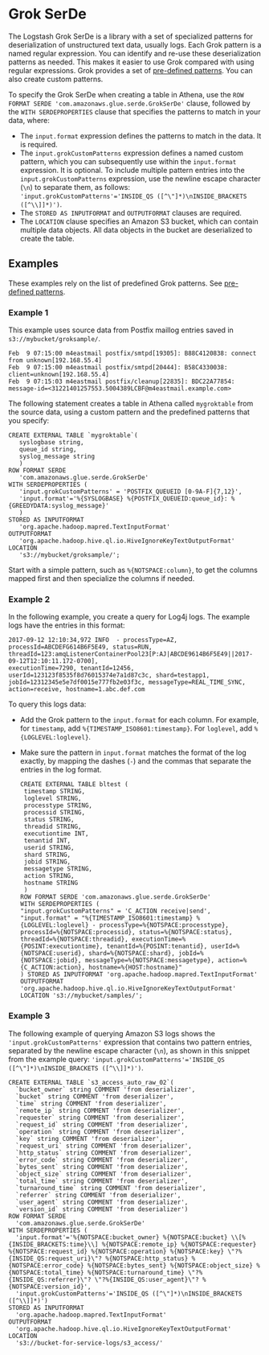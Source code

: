 # Grok SerDe<a name="grok"></a>

The Logstash Grok SerDe is a library with a set of specialized patterns for deserialization of unstructured text data, usually logs\. Each Grok pattern is a named regular expression\. You can identify and re\-use these deserialization patterns as needed\. This makes it easier to use Grok compared with using regular expressions\. Grok provides a set of [pre\-defined patterns](https://github.com/elastic/logstash/blob/v1.4.2/patterns/grok-patterns)\. You can also create custom patterns\.

To specify the Grok SerDe when creating a table in Athena, use the `ROW FORMAT SERDE 'com.amazonaws.glue.serde.GrokSerDe'` clause, followed by the `WITH SERDEPROPERTIES` clause that specifies the patterns to match in your data, where:
+ The `input.format` expression defines the patterns to match in the data\. It is required\.
+ The `input.grokCustomPatterns` expression defines a named custom pattern, which you can subsequently use within the `input.format` expression\. It is optional\. To include multiple pattern entries into the `input.grokCustomPatterns` expression, use the newline escape character \(`\n`\) to separate them, as follows: `'input.grokCustomPatterns'='INSIDE_QS ([^\"]*)\nINSIDE_BRACKETS ([^\\]]*)')`\.
+ The `STORED AS INPUTFORMAT` and `OUTPUTFORMAT` clauses are required\.
+ The `LOCATION` clause specifies an Amazon S3 bucket, which can contain multiple data objects\. All data objects in the bucket are deserialized to create the table\.

## Examples<a name="examples"></a>

These examples rely on the list of predefined Grok patterns\. See [pre\-defined patterns](https://github.com/elastic/logstash/blob/v1.4.2/patterns/grok-patterns)\.

### Example 1<a name="example-1"></a>

This example uses source data from Postfix maillog entries saved in `s3://mybucket/groksample/`\.

```
Feb  9 07:15:00 m4eastmail postfix/smtpd[19305]: B88C4120838: connect from unknown[192.168.55.4]
Feb  9 07:15:00 m4eastmail postfix/smtpd[20444]: B58C4330038: client=unknown[192.168.55.4]
Feb  9 07:15:03 m4eastmail postfix/cleanup[22835]: BDC22A77854: message-id=<31221401257553.5004389LCBF@m4eastmail.example.com>
```

The following statement creates a table in Athena called `mygroktable` from the source data, using a custom pattern and the predefined patterns that you specify:

```
CREATE EXTERNAL TABLE `mygroktable`(
   syslogbase string,
   queue_id string,
   syslog_message string
   )
ROW FORMAT SERDE
   'com.amazonaws.glue.serde.GrokSerDe'
WITH SERDEPROPERTIES (
   'input.grokCustomPatterns' = 'POSTFIX_QUEUEID [0-9A-F]{7,12}',
   'input.format'='%{SYSLOGBASE} %{POSTFIX_QUEUEID:queue_id}: %{GREEDYDATA:syslog_message}'
   )
STORED AS INPUTFORMAT
   'org.apache.hadoop.mapred.TextInputFormat'
OUTPUTFORMAT
   'org.apache.hadoop.hive.ql.io.HiveIgnoreKeyTextOutputFormat'
LOCATION
   's3://mybucket/groksample/';
```

Start with a simple pattern, such as `%{NOTSPACE:column}`, to get the columns mapped first and then specialize the columns if needed\.

### Example 2<a name="example-2"></a>

In the following example, you create a query for Log4j logs\. The example logs have the entries in this format:

```
2017-09-12 12:10:34,972 INFO  - processType=AZ, processId=ABCDEFG614B6F5E49, status=RUN,
threadId=123:amqListenerContainerPool23[P:AJ|ABCDE9614B6F5E49||2017-09-12T12:10:11.172-0700],
executionTime=7290, tenantId=12456, userId=123123f8535f8d76015374e7a1d87c3c, shard=testapp1,
jobId=12312345e5e7df0015e777fb2e03f3c, messageType=REAL_TIME_SYNC,
action=receive, hostname=1.abc.def.com
```

To query this logs data:
+ Add the Grok pattern to the `input.format` for each column\. For example, for `timestamp`, add `%{TIMESTAMP_ISO8601:timestamp}`\. For `loglevel`, add `%{LOGLEVEL:loglevel}`\.
+ Make sure the pattern in `input.format` matches the format of the log exactly, by mapping the dashes \(`-`\) and the commas that separate the entries in the log format\.

  ```
  CREATE EXTERNAL TABLE bltest (
   timestamp STRING,
   loglevel STRING,
   processtype STRING,
   processid STRING,
   status STRING,
   threadid STRING,
   executiontime INT,
   tenantid INT,
   userid STRING,
   shard STRING,
   jobid STRING,
   messagetype STRING,
   action STRING,
   hostname STRING
   )
  ROW FORMAT SERDE 'com.amazonaws.glue.serde.GrokSerDe'
  WITH SERDEPROPERTIES (
  "input.grokCustomPatterns" = 'C_ACTION receive|send',
  "input.format" = "%{TIMESTAMP_ISO8601:timestamp} %{LOGLEVEL:loglevel} - processType=%{NOTSPACE:processtype}, processId=%{NOTSPACE:processid}, status=%{NOTSPACE:status}, threadId=%{NOTSPACE:threadid}, executionTime=%{POSINT:executiontime}, tenantId=%{POSINT:tenantid}, userId=%{NOTSPACE:userid}, shard=%{NOTSPACE:shard}, jobId=%{NOTSPACE:jobid}, messageType=%{NOTSPACE:messagetype}, action=%{C_ACTION:action}, hostname=%{HOST:hostname}"
  ) STORED AS INPUTFORMAT 'org.apache.hadoop.mapred.TextInputFormat'
  OUTPUTFORMAT 'org.apache.hadoop.hive.ql.io.HiveIgnoreKeyTextOutputFormat'
  LOCATION 's3://mybucket/samples/';
  ```

### Example 3<a name="example-3"></a>

The following example of querying Amazon S3 logs shows the `'input.grokCustomPatterns'` expression that contains two pattern entries, separated by the newline escape character \(`\n`\), as shown in this snippet from the example query: `'input.grokCustomPatterns'='INSIDE_QS ([^\"]*)\nINSIDE_BRACKETS ([^\\]]*)')`\.

```
CREATE EXTERNAL TABLE `s3_access_auto_raw_02`(
  `bucket_owner` string COMMENT 'from deserializer', 
  `bucket` string COMMENT 'from deserializer', 
  `time` string COMMENT 'from deserializer', 
  `remote_ip` string COMMENT 'from deserializer', 
  `requester` string COMMENT 'from deserializer', 
  `request_id` string COMMENT 'from deserializer', 
  `operation` string COMMENT 'from deserializer', 
  `key` string COMMENT 'from deserializer', 
  `request_uri` string COMMENT 'from deserializer', 
  `http_status` string COMMENT 'from deserializer', 
  `error_code` string COMMENT 'from deserializer', 
  `bytes_sent` string COMMENT 'from deserializer', 
  `object_size` string COMMENT 'from deserializer', 
  `total_time` string COMMENT 'from deserializer', 
  `turnaround_time` string COMMENT 'from deserializer', 
  `referrer` string COMMENT 'from deserializer', 
  `user_agent` string COMMENT 'from deserializer', 
  `version_id` string COMMENT 'from deserializer')
ROW FORMAT SERDE 
  'com.amazonaws.glue.serde.GrokSerDe' 
WITH SERDEPROPERTIES ( 
  'input.format'='%{NOTSPACE:bucket_owner} %{NOTSPACE:bucket} \\[%{INSIDE_BRACKETS:time}\\] %{NOTSPACE:remote_ip} %{NOTSPACE:requester} %{NOTSPACE:request_id} %{NOTSPACE:operation} %{NOTSPACE:key} \"?%{INSIDE_QS:request_uri}\"? %{NOTSPACE:http_status} %{NOTSPACE:error_code} %{NOTSPACE:bytes_sent} %{NOTSPACE:object_size} %{NOTSPACE:total_time} %{NOTSPACE:turnaround_time} \"?%{INSIDE_QS:referrer}\"? \"?%{INSIDE_QS:user_agent}\"? %{NOTSPACE:version_id}', 
  'input.grokCustomPatterns'='INSIDE_QS ([^\"]*)\nINSIDE_BRACKETS ([^\\]]*)') 
STORED AS INPUTFORMAT 
  'org.apache.hadoop.mapred.TextInputFormat' 
OUTPUTFORMAT 
  'org.apache.hadoop.hive.ql.io.HiveIgnoreKeyTextOutputFormat'
LOCATION
  's3://bucket-for-service-logs/s3_access/'
```